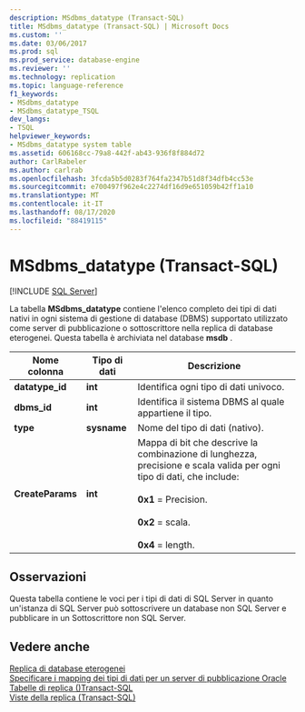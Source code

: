 ```yaml
---
description: MSdbms_datatype (Transact-SQL)
title: MSdbms_datatype (Transact-SQL) | Microsoft Docs
ms.custom: ''
ms.date: 03/06/2017
ms.prod: sql
ms.prod_service: database-engine
ms.reviewer: ''
ms.technology: replication
ms.topic: language-reference
f1_keywords:
- MSdbms_datatype
- MSdbms_datatype_TSQL
dev_langs:
- TSQL
helpviewer_keywords:
- MSdbms_datatype system table
ms.assetid: 606168cc-79a8-442f-ab43-936f8f884d72
author: CarlRabeler
ms.author: carlrab
ms.openlocfilehash: 3fcda5b5d0283f764fa2347b51d8f34dfb4cc53e
ms.sourcegitcommit: e700497f962e4c2274df16d9e651059b42ff1a10
ms.translationtype: MT
ms.contentlocale: it-IT
ms.lasthandoff: 08/17/2020
ms.locfileid: "88419115"
---
```

# <a name="msdbms_datatype-transact-sql"></a>MSdbms_datatype (Transact-SQL)
[!INCLUDE [SQL Server](../../includes/applies-to-version/sqlserver.md)]

  La tabella **MSdbms_datatype** contiene l'elenco completo dei tipi di dati nativi in ogni sistema di gestione di database (DBMS) supportato utilizzato come server di pubblicazione o sottoscrittore nella replica di database eterogenei. Questa tabella è archiviata nel database **msdb** .  
  
|Nome colonna|Tipo di dati|Descrizione|  
|-----------------|---------------|-----------------|  
|**datatype_id**|**int**|Identifica ogni tipo di dati univoco.|  
|**dbms_id**|**int**|Identifica il sistema DBMS al quale appartiene il tipo.|  
|**type**|**sysname**|Nome del tipo di dati (nativo).|  
|**CreateParams**|**int**|Mappa di bit che descrive la combinazione di lunghezza, precisione e scala valida per ogni tipo di dati, che include:<br /><br /> **0x1** = Precision.<br /><br /> **0x2** = scala.<br /><br /> **0x4** = length.|  
  
## <a name="remarks"></a>Osservazioni  
 Questa tabella contiene le voci per i tipi di dati di SQL Server in quanto un'istanza di SQL Server può sottoscrivere un database non SQL Server e pubblicare in un Sottoscrittore non SQL Server.  
  
## <a name="see-also"></a>Vedere anche  
 [Replica di database eterogenei](../../relational-databases/replication/non-sql/heterogeneous-database-replication.md)   
 [Specificare i mapping dei tipi di dati per un server di pubblicazione Oracle](../../relational-databases/replication/publish/specify-data-type-mappings-for-an-oracle-publisher.md)   
 [Tabelle di replica &#40;&#41;Transact-SQL ](../../relational-databases/system-tables/replication-tables-transact-sql.md)   
 [Viste della replica &#40;Transact-SQL&#41;](../../relational-databases/system-views/replication-views-transact-sql.md)  
  
  
